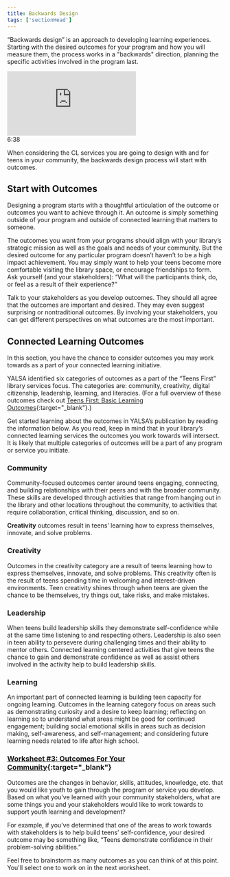 ```yaml
---
title: Backwards Design
tags: ['sectionHead']
---
```


“Backwards design” is an approach to developing learning experiences. Starting with the desired outcomes for your program and how you will measure them, the process works in a "backwards" direction, planning the specific activities involved in the program last.

<div class="callout videos" markdown="1">
<iframe src="https://www.youtube.com/embed/UUSojE3Gcto" frameborder="0" allow="autoplay; encrypted-media" allowfullscreen></iframe>
<div class="videotime">6:38</div></div>

When considering the CL services you are going to design with and for teens in your community, the backwards design process will start with  outcomes.

## Start with Outcomes

Designing a program starts with a thoughtful articulation of the outcome or outcomes you want to achieve through it. An outcome is simply something outside of your program and outside of connected learning that matters to someone.

The outcomes you want from your programs should align with your library’s strategic mission as well as the goals and needs of your community. But the desired outcome for any particular program doesn’t haven’t to be a high impact achievement. You may simply want to help your teens become more comfortable visiting the library space, or encourage friendships to form. Ask yourself (and your stakeholders): “What will the participants think, do, or feel as a result of their experience?”

Talk to your stakeholders as you develop outcomes. They should all agree that the outcomes are important and desired. They may even suggest surprising or nontraditional outcomes. By involving your stakeholders, you can get different perspectives on what outcomes are the most important.

## Connected Learning Outcomes


In this section, you have the chance to consider outcomes you may work towards as a part of your connected learning initiative.

YALSA identified six categories of outcomes as a part of the “Teens First” library services focus. The categories are: community, creativity, digital citizenship, leadership, learning, and literacies. (For a full overview of  these outcomes check out [Teens First: Basic Learning Outcomes](http://www.ala.org/yalsa/sites/ala.org.yalsa/files/content/Teens%20First_%20Basic%20Learning%20Outcomes%20Guide.pdf){:target="_blank"}.)

Get started learning about the outcomes in YALSA’s publication by reading the information below.  As you read, keep in mind that in your library’s connected learning services the outcomes you work towards will intersect. It is likely that multiple categories of outcomes will be a part of any program or service you initiate.


<div class="colorhighlight color1" markdown="1">

### Community

Community-focused outcomes center around teens engaging, connecting, and building relationships with their peers and with the broader community.   These skills are developed through activities that range from hanging out in the library and other locations throughout the community, to activities that require collaboration, critical thinking, discussion, and so on.

</div>

 
<div class="colorhighlight color2" markdown="1">

**Creativity** outcomes result in teens’ learning how to express themselves, innovate, and solve problems.

</div>

<div class="colorhighlight color3" markdown="1">

### Creativity

Outcomes in the creativity category are a result of teens learning how to express themselves, innovate, and solve problems.  This creativity often is the result of teens spending time in welcoming and interest-driven environments.  Teen creativity shines through when teens are given the chance to be themselves, try things out, take risks, and make mistakes.

</div>

<div class="colorhighlight color1" markdown="1">

### Leadership

When teens build leadership skills they demonstrate self-confidence while at the same time listening to and respecting others.  Leadership is also seen in teen ability to persevere during challenging times and their ability to mentor others.  Connected learning centered activities that give teens the chance to gain and demonstrate confidence as well as assist others involved in the activity help to build leadership skills.  

</div>

<div class="colorhighlight color2" markdown="1">

### Learning

An important part of connected learning is building teen capacity for ongoing learning. Outcomes in the learning category focus on areas such as demonstrating curiosity and a desire to keep learning; reflecting on learning so to understand what areas might be good for continued engagement; building social emotional skills in areas such as decision making, self-awareness, and self-management; and considering future learning needs related to life after high school.  

</div>



<div class="callout activity" markdown="1">
    
### [Worksheet #3: Outcomes For Your Community](https://docs.google.com/document/d/1rK1CFq_WpT5k4oH4-jMYW4kXdKrzJfS_RlVND8S1Y6E/edit#heading=h.pvvbazhwa6dh){:target="_blank"}

Outcomes are the changes in behavior, skills, attitudes, knowledge, etc. that you would like youth to gain through the program or service you develop. Based on what you’ve learned with your community stakeholders, what are some things you and your stakeholders would like to work towards to support youth learning and development?

For example, if you’ve determined that one of the areas to work towards with stakeholders is to help build teens’ self-confidence, your desired outcome may be something like, “Teens demonstrate confidence in their problem-solving abilities.”

Feel free to brainstorm as many outcomes as you can think of at this point. You'll select one to work on in the next worksheet.

</div>
